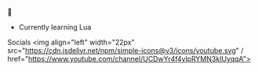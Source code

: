 👋
- Currently learning Lua

Socials
<img align="left" width="22px"
src="https://cdn.jsdelivr.net/npm/simple-icons@v3/icons/youtube.svg" /
href="https://www.youtube.com/channel/UCDwYr4f4ylpRYMN3kIUyqqA">

<!---
Trix6884/Trix6884 is a ✨ special ✨ repository because its `README.md` (this file) appears on your GitHub profile.
You can click the Preview link to take a look at your changes.
--->
